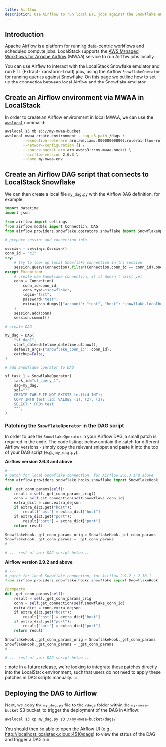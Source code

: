 ```yaml
---
title: Airflow
description: Use Airflow to run local ETL jobs against the Snowflake emulator
---
```


## Introduction
 
Apache [Airflow](https://airflow.apache.org) is a platform for running data-centric workflows and scheduled compute jobs.
LocalStack supports the [AWS Managed Workflows for Apache Airflow](https://docs.localstack.cloud/user-guide/aws/mwaa/) (MWAA) service to run Airflow jobs locally.

You can use Airflow to interact with the LocalStack Snowflake emulator and run ETL (Extract-Transform-Load) jobs, using the Airflow `SnowflakeOperator` for running queries against Snowflake.
On this page we outline how to set up the connection between local Airflow and the Snowflake emulator.

## Create an Airflow environment via MWAA in LocalStack

In order to create an Airflow environment in local MWAA, we can use the [`awslocal`](https://github.com/localstack/awscli-local) command:

```bash showLineNumbers
awslocal s3 mb s3://my-mwaa-bucket
awslocal mwaa create-environment --dag-s3-path /dags \
        --execution-role-arn arn:aws:iam::000000000000:role/airflow-role \
        --network-configuration {} \
        --source-bucket-arn arn:aws:s3:::my-mwaa-bucket \
        --airflow-version 2.6.3 \
        --name my-mwaa-env
```

## Create an Airflow DAG script that connects to LocalStack Snowflake

We can then create a local file `my_dag.py` with the Airflow DAG definition, for example:

```python showLineNumbers
import datetime
import json

from airflow import settings
from airflow.models import Connection, DAG
from airflow.providers.snowflake.operators.snowflake import SnowflakeOperator

# prepare session and connection info

session = settings.Session()
conn_id = "c1"
try:
    # try to look up local Snowflake connection in the session
    session.query(Connection).filter(Connection.conn_id == conn_id).one()
except Exception:
    # create new Snowflake connection, if it doesn't exist yet
    conn = Connection(
        conn_id=conn_id,
        conn_type="snowflake",
        login="test",
        password="test",
        extra=json.dumps({"account": "test", "host": "snowflake.localhost.localstack.cloud", "port": 4566})
    )
    session.add(conn)
    session.commit()

# create DAG

my_dag = DAG(
    "sf_dag1",
    start_date=datetime.datetime.utcnow(),
    default_args={"snowflake_conn_id": conn_id},
    catchup=False,
)

# add Snowflake operator to DAG

sf_task_1 = SnowflakeOperator(
    task_id="sf_query_1",
    dag=my_dag,
    sql="""
    CREATE TABLE IF NOT EXISTS test(id INT);
    COPY INTO test (id) VALUES (1), (2), (3);
    SELECT * FROM test
    """,
)
```

### Patching the `SnowflakeOperator` in the DAG script

In order to use the `SnowflakeOperator` in your Airflow DAG, a small patch is required in the code.
The code listings below contain the patch for different Airflow versions - simply copy the relevant snippet and paste it into the top of your DAG script (e.g., `my_dag.py`).

**Airflow version 2.6.3 and above**:

```python showLineNumbers
# ---
# patch for local Snowflake connection, for Airflow 2.6.3 and above
from airflow.providers.snowflake.hooks.snowflake import SnowflakeHook

def _get_conn_params(self):
    result = self._get_conn_params_orig()
    conn = self.get_connection(self.snowflake_conn_id)
    extra_dict = conn.extra_dejson
    if extra_dict.get("host"):
        result["host"] = extra_dict["host"]
    if extra_dict.get("port"):
        result["port"] = extra_dict["port"]
    return result

SnowflakeHook._get_conn_params_orig = SnowflakeHook._get_conn_params
SnowflakeHook._get_conn_params = _get_conn_params
# ---

# ... rest of your DAG script below ...
```

**Airflow version 2.9.2 and above**:

```python showLineNumbers
# ---
# patch for local Snowflake connection, for Airflow 2.9.2 / 2.10.1
from airflow.providers.snowflake.hooks.snowflake import SnowflakeHook

@property
def _get_conn_params(self):
    result = self._get_conn_params_orig
    conn = self.get_connection(self.snowflake_conn_id)
    extra_dict = conn.extra_dejson
    if extra_dict.get("host"):
        result["host"] = extra_dict["host"]
    if extra_dict.get("port"):
        result["port"] = extra_dict["port"]
    return result

SnowflakeHook._get_conn_params_orig = SnowflakeHook._get_conn_params
SnowflakeHook._get_conn_params = _get_conn_params
# ---

# ... rest of your DAG script below ...
```

:::note
In a future release, we're looking to integrate these patches directly into the LocalStack environment, such that users do not need to apply these patches in DAG scripts manually.
:::

## Deploying the DAG to Airflow

Next, we copy the `my_dag.py` file to the `/dags` folder within the `my-mwaa-bucket` S3 bucket, to trigger the deployment of the DAG in Airflow:

```bash
awslocal s3 cp my_dag.py s3://my-mwaa-bucket/dags/
```

You should then be able to open the Airflow UI (e.g., http://localhost.localstack.cloud:4510/dags) to view the status of the DAG and trigger a DAG run.
